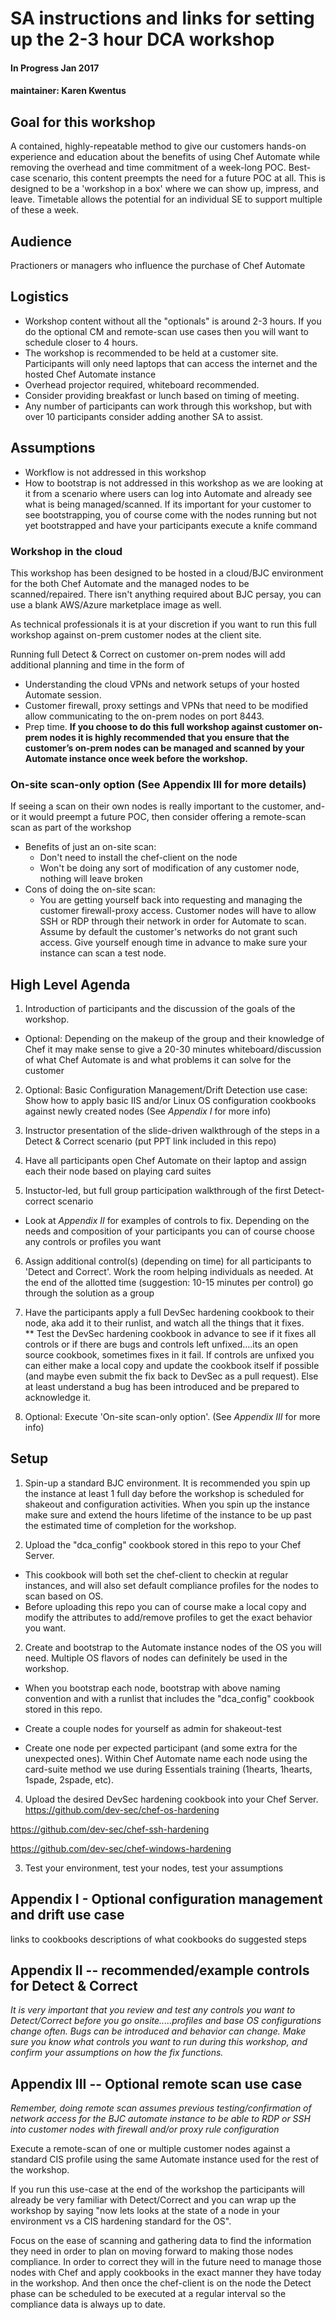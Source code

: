 # SA instructions and links for setting up the 2-3 hour DCA workshop

#### In Progress Jan 2017
#### maintainer: Karen Kwentus

## Goal for this workshop
A contained, highly-repeatable method to give our customers hands-on experience and education about the benefits of using Chef Automate while removing the overhead and time commitment of a week-long POC.   Best-case scenario, this content preempts the need for a future POC at all.   This is designed to be a 'workshop in a box' where we can show up, impress, and leave.  Timetable allows the potential for an individual SE to support multiple of these a week.   


## Audience
Practioners or managers who influence the purchase of Chef Automate

## Logistics 
* Workshop content without all the "optionals" is around 2-3 hours.   If you do the optional CM and remote-scan use cases then you will want to schedule closer to 4 hours.  
* The workshop is recommended to be held at a customer site.  Participants will only need laptops that can access the internet and the hosted Chef Automate instance   
* Overhead projector required, whiteboard recommended.    
* Consider providing breakfast or lunch based on timing of meeting.   
* Any number of participants can work through this workshop, but with over 10 participants consider adding another SA to assist.

 
## Assumptions
* Workflow is not addressed in this workshop
* How to bootstrap is not addressed in this workshop as we are looking at it from a scenario where users can log into Automate and already see what is being managed/scanned.  If its important for your customer to see bootstrapping, you of course come with the nodes running but not yet bootstrapped and have your participants execute a knife command


### Workshop in the cloud
This workshop has been designed to be hosted in a cloud/BJC environment for the both Chef Automate and the managed nodes to be scanned/repaired.  There isn't anything required about BJC persay, you can use a blank AWS/Azure marketplace image as well.

As technical professionals it is at your discretion if you want to run this full workshop against on-prem customer nodes at the client site.   

Running full Detect & Correct on customer on-prem nodes will add additional planning and time in the form of
* Understanding the cloud VPNs and network setups of your hosted Automate session.
* Customer firewall, proxy settings and VPNs that need to be modified allow communicating to the on-prem nodes on port 8443. 
* Prep time.    **If you choose to do this full workshop against customer on-prem nodes it is highly recommended that you ensure that the customer’s on-prem nodes can be managed and scanned by your Automate instance once week before the workshop.**


### On-site scan-only option (See Appendix III for more details)
If seeing a scan on their own nodes is really important to the customer, and-or it would preempt a future POC, then consider offering a remote-scan scan as part of the workshop
* Benefits of just an on-site scan:
    - Don't need to install the chef-client on the node
    - Won't be doing any sort of modification of any customer node, nothing will leave broken
* Cons of doing the on-site scan:
    - You are getting yourself back into requesting and managing the customer firewall-proxy access.  Customer nodes will have to allow SSH or RDP through their network in order for Automate to scan.  Assume by default the customer's networks do not grant such access. Give yourself enough time in advance to make sure your instance can scan a test node.


## High Level Agenda
1.  Introduction of participants and the discussion of the goals of the workshop.
   * Optional: Depending on the makeup of the group and their knowledge of Chef it may make sense to give a 20-30 minutes whiteboard/discussion of what Chef Automate is and what problems it can solve for the customer

2.  Optional: Basic Configuration Management/Drift Detection use case: Show how to apply basic IIS and/or Linux OS configuration cookbooks against newly created nodes (See *Appendix I* for more info)

3. Instructor presentation of the slide-driven walkthrough of the steps in a Detect & Correct scenario  (put PPT link included in this repo)

4. Have all participants open Chef Automate on their laptop and assign each their node based on playing card suites

5. Instuctor-led, but full group participation walkthrough of the first Detect-correct scenario
  * Look at *Appendix II* for examples of controls to fix.  Depending on the needs and composition of your participants you can of course choose any controls or profiles you want

6. Assign additional control(s) (depending on time) for all participants to 'Detect and Correct'.  Work the room helping individuals as needed.  At the end of the allotted time (suggestion: 10-15 minutes per control) go through the solution as a group

7. Have the participants apply a full DevSec hardening cookbook to their node, aka add it to their runlist, and watch all the things that it fixes.  
** Test the DevSec hardening cookbook in advance to see if it fixes all controls or if there are bugs and controls left unfixed....its an open source cookbook, sometimes fixes in it fail.  If controls are unfixed you can either make a local copy and update the cookbook itself if possible (and maybe even submit the fix back to DevSec as a pull request).  Else at least understand a bug has been introduced and be prepared to acknowledge it.

8.  Optional: Execute 'On-site scan-only option'.  (See *Appendix III* for more info)




## Setup
1.	Spin-up a standard BJC environment.   It is recommended you spin up the instance at least 1 full day before the workshop is scheduled for shakeout and configuration activities.   When you spin up the instance make sure and extend the hours lifetime of the instance to be up past the estimated time of completion for the workshop.

2. Upload the "dca_config" cookbook stored in this repo to your Chef Server.
* This cookbook will both set the chef-client to checkin at regular instances, and will also set default compliance profiles for the nodes to scan based on OS.  
* Before uploading this repo you can of course make a local copy and modify the attributes to add/remove profiles to get the exact behavior you want.

2.	Create and bootstrap to the Automate instance nodes of the OS you will need.  Multiple OS flavors of nodes can definitely be used in the workshop.
* When you bootstrap each node, bootstrap with above naming convention and with a runlist that includes the "dca_config" cookbook stored in this repo. 

* Create a couple nodes for yourself as admin for shakeout-test

* Create one node per expected participant (and some extra for the unexpected ones).  Within Chef Automate name each node using the card-suite method we use during Essentials training (1hearts, 1hearts, 1spade, 2spade, etc).    


4. Upload the desired DevSec hardening cookbook into your Chef Server.
https://github.com/dev-sec/chef-os-hardening

https://github.com/dev-sec/chef-ssh-hardening

https://github.com/dev-sec/chef-windows-hardening

3. Test your environment, test your nodes, test your assumptions

## Appendix I - Optional configuration management and drift use case
links to cookbooks
descriptions of what cookbooks do
suggested steps

## Appendix II -- recommended/example controls for Detect & Correct 
*It is very important that you review and test any controls you want to Detect/Correct before you go onsite.....profiles and base OS configurations change often.  Bugs can be introduced and behavior can change.  Make sure you know what controls you want to run during this workshop, and confirm your assumptions on how the fix functions.*



## Appendix III -- Optional remote scan use case
*Remember, doing remote scan assumes previous testing/confirmation of network access for the BJC automate instance to be able to RDP or SSH into customer nodes with firewall and/or proxy rule configuration*

 Execute a remote-scan of one or multiple customer nodes against a standard CIS profile using the same Automate instance used for the rest of the workshop.  

 If you run this use-case at the end of the workshop the participants will already be very familiar with Detect/Correct and you can wrap up the workshop by saying "now lets looks at the state of a node in your environment vs a CIS hardening standard for the OS".  

Focus on the ease of scanning and gathering data to find the information they need in order to plan on moving forward to making those nodes compliance.  In order to correct they will in the future need to manage those nodes with Chef and apply cookbooks in the exact manner they have today in the workshop.  And then once the chef-client is on the node the Detect phase can be scheduled to be executed at a regular interval so the compliance data is always up to date.





